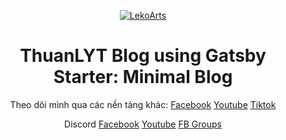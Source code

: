 <p align="center">
  <a href="https://minimal-blog.lekoarts.de">
    <img alt="LekoArts" src="https://i.imgur.com/i1kNbtb.png" />
  </a>
</p>
<h1 align="center">
  ThuanLYT Blog using Gatsby Starter: Minimal Blog
</h1>

<p align="center">Theo dõi mình qua các nền tảng khác: 
    <a href="https://fb.com/thuanlyt">Facebook</a> 
    <a href="https://youtube.com/@thuanlyt">Youtube</a> 
    <a href="https://tiktok.com/@thuanlyt">Tiktok</a>
</p>

<p align="center"Theo dõi Powerseeks CFVN: 
    <a href="https://dsc.gg/cfvn">Discord</a> 
    <a href="https://fb.com/powerseeks">Facebook</a> 
    <a href="https://youtube.com/@powerseeks">Youtube</a> 
    <a href="https://facebook.com/groups/powerseeks">FB Groups</a>
</p>
